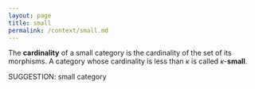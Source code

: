 ```yaml
---
layout: page
title: small
permalink: /context/small.md
---
```

 The **cardinality** of a small category is the cardinality of the set of its morphisms. A category whose cardinality is less than $\kappa$ is called $\kappa$-**small**.


SUGGESTION: small category